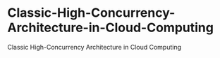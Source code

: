 # Classic-High-Concurrency-Architecture-in-Cloud-Computing
Classic High-Concurrency Architecture in Cloud Computing
